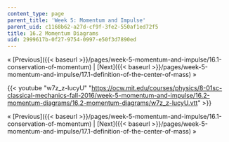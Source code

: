 ```yaml
---
content_type: page
parent_title: 'Week 5: Momentum and Impulse'
parent_uid: c1168b62-a27d-cf9f-3fe2-550af1ed72f5
title: 16.2 Momentum Diagrams
uid: 2999617b-0f27-9754-0997-e50f3d7890ed
---
```


« [Previous]({{< baseurl >}}/pages/week-5-momentum-and-impulse/16.1-conservation-of-momentum) | [Next]({{< baseurl >}}/pages/week-5-momentum-and-impulse/17.1-definition-of-the-center-of-mass) »

{{< youtube "w7z_z-lucyU" "https://ocw.mit.edu/courses/physics/8-01sc-classical-mechanics-fall-2016/week-5-momentum-and-impulse/16.2-momentum-diagrams/16.2-momentum-diagrams/w7z_z-lucyU.vtt" >}}

« [Previous]({{< baseurl >}}/pages/week-5-momentum-and-impulse/16.1-conservation-of-momentum) | [Next]({{< baseurl >}}/pages/week-5-momentum-and-impulse/17.1-definition-of-the-center-of-mass) »
